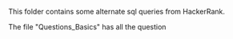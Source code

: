 This folder contains some alternate sql queries from HackerRank.

The file "Questions_Basics" has all the question
